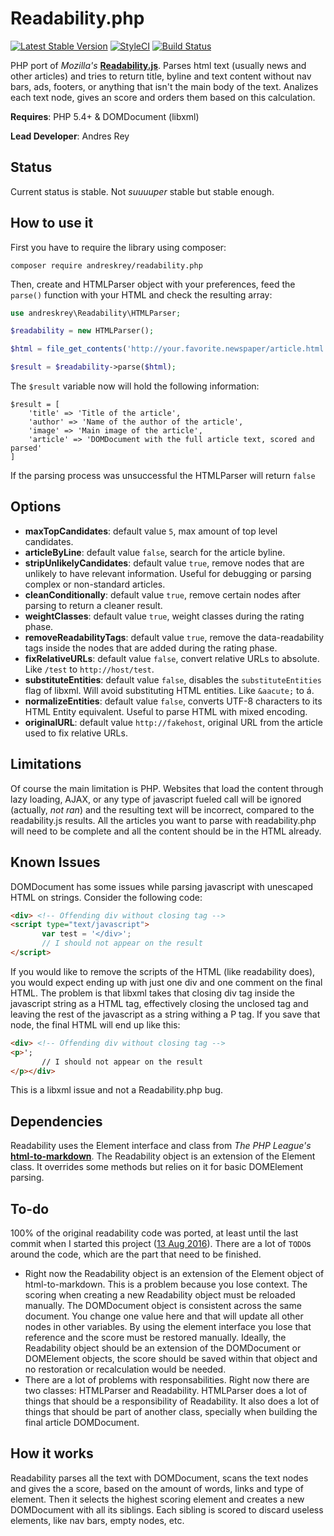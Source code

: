 # Readability.php
[![Latest Stable Version](https://poser.pugx.org/andreskrey/readability.php/v/stable)](https://packagist.org/packages/andreskrey/readability.php) [![StyleCI](https://styleci.io/repos/71042668/shield?branch=master)](https://styleci.io/repos/71042668) [![Build Status](https://travis-ci.org/andreskrey/readability.php.svg?branch=master)](https://travis-ci.org/andreskrey/readability.php)

PHP port of *Mozilla's* **[Readability.js](https://github.com/mozilla/readability)**. Parses html text (usually news and other articles) and tries to return title, byline and text content without nav bars, ads, footers, or anything that isn't the main body of the text. Analizes each text node, gives an score and orders them based on this calculation.

**Requires**: PHP 5.4+ & DOMDocument (libxml)

**Lead Developer**: Andres Rey

## Status

Current status is stable. Not _suuuuper_ stable but stable enough.

## How to use it

First you have to require the library using composer:

`composer require andreskrey/readability.php`

Then, create and HTMLParser object with your preferences, feed the `parse()` function with your HTML and check the resulting array:

```php 
use andreskrey\Readability\HTMLParser;

$readability = new HTMLParser();

$html = file_get_contents('http://your.favorite.newspaper/article.html');

$result = $readability->parse($html);
```

The `$result` variable now will hold the following information:

```
$result = [
    'title' => 'Title of the article',
    'author' => 'Name of the author of the article',
    'image' => 'Main image of the article',
    'article' => 'DOMDocument with the full article text, scored and parsed'
]
```

If the parsing process was unsuccessful the HTMLParser will return `false`

## Options

- **maxTopCandidates**: default value `5`, max amount of top level candidates.
- **articleByLine**: default value `false`, search for the article byline. 
- **stripUnlikelyCandidates**: default value `true`, remove nodes that are unlikely to have relevant information. Useful for debugging or parsing complex or non-standard articles. 
- **cleanConditionally**: default value `true`, remove certain nodes after parsing to return a cleaner result. 
- **weightClasses**: default value `true`, weight classes during the rating phase. 
- **removeReadabilityTags**: default value `true`, remove the data-readability tags inside the nodes that are added during the rating phase. 
- **fixRelativeURLs**: default value `false`, convert relative URLs to absolute. Like `/test` to `http://host/test`. 
- **substituteEntities**: default value `false`, disables the `substituteEntities` flag of libxml. Will avoid substituting HTML entities. Like `&aacute;` to á.
- **normalizeEntities**: default value `false`, converts UTF-8 characters to its HTML Entity equivalent. Useful to parse HTML with mixed encoding.
- **originalURL**: default value `http://fakehost`, original URL from the article used to fix relative URLs.

## Limitations

Of course the main limitation is PHP. Websites that load the content through lazy loading, AJAX, or any type of javascript fueled call will be ignored (actually, *not ran*) and the resulting text will be incorrect, compared to the readability.js results. All the articles you want to parse with readability.php will need to be complete and all the content should be in the HTML already.  

## Known Issues

DOMDocument has some issues while parsing javascript with unescaped HTML on strings. Consider the following code:

```html
<div> <!-- Offending div without closing tag -->
<script type="text/javascript">
       var test = '</div>';
       // I should not appear on the result
</script>
```

If you would like to remove the scripts of the HTML (like readability does), you would expect ending up with just one div and one comment on the final HTML. The problem is that libxml takes that closing div tag inside the javascript string as a HTML tag, effectively closing the unclosed tag and leaving the rest of the javascript as a string withing a P tag. If you save that node, the final HTML will end up like this:

```html
<div> <!-- Offending div without closing tag -->
<p>';
       // I should not appear on the result
</p></div>
```

This is a libxml issue and not a Readability.php bug.

## Dependencies

Readability uses the Element interface and class from *The PHP League's* **[html-to-markdown](https://github.com/thephpleague/html-to-markdown/)**. The Readability object is an extension of the Element class. It overrides some methods but relies on it for basic DOMElement parsing.

## To-do

100% of the original readability code was ported, at least until the last commit when I started this project ([13 Aug 2016](https://github.com/mozilla/readability/commit/71aa562387fa507b0bac30ae7144e1df7ba8a356)). There are a lot of `TODO`s around the code, which are the part that need to be finished.

- Right now the Readability object is an extension of the Element object of html-to-markdown. This is a problem because you lose context. The scoring when creating a new Readability object must be reloaded manually. The DOMDocument object is consistent across the same document. You change one value here and that will update all other nodes in other variables. By using the element interface you lose that reference and the score must be restored manually. Ideally, the Readability object should be an extension of the DOMDocument or DOMElement objects, the score should be saved within that object and no restoration or recalculation would be needed.
- There are a lot of problems with responsabilities. Right now there are two classes: HTMLParser and Readability. HTMLParser does a lot of things that should be a responsibility of Readability. It also does a lot of things that should be part of another class, specially when building the final article DOMDocument.

## How it works

Readability parses all the text with DOMDocument, scans the text nodes and gives the a score, based on the amount of words, links and type of element. Then it selects the highest scoring element and creates a new DOMDocument with all its siblings. Each sibling is scored to discard useless elements, like nav bars, empty nodes, etc.